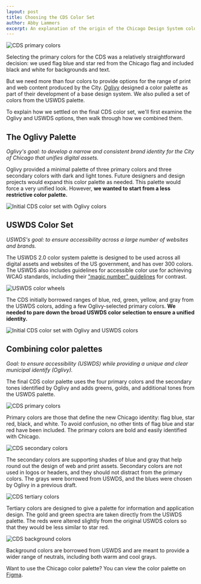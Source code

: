 ```yaml
---
layout: post
title: Choosing the CDS Color Set
author: Abby Lammers
excerpt: An explanation of the origin of the Chicago Design System color palette.
---
```


![CDS primary colors](/assets/img/CDS-colors-primary.png)

Selecting the primary colors for the CDS was a relatively straightforward decision: we used flag blue and star red from the Chicago flag and included black and white for backgrounds and text. 

But we need more than four colors to provide options for the range of print and web content produced by the City. [Oglivy](https://www.ogilvy.com/) designed a color palette as part of their development of a base design system. We also pulled a set of colors from the USWDS palette. 

To explain how we settled on the final CDS color set, we'll first examine the Oglivy and USWDS options, then walk through how we combined them.

## The Oglivy Palette

*Oglivy's goal: to develop a narrow and consistent brand identity for the City of Chicago that unifies digital assets.*

Oglivy provided a minimal palette of three primary colors and three secondary colors with dark and light tones. Future designers and design projects would expand this color palette as needed. This palette would force a very unified look. However, **we wanted to start from a less restrictive color palette.**

![Initial CDS color set with Oglivy colors](/assets/img/Oglivy-CDS-colors.jpg)

## USWDS Color Set

*USWDS's goal: to ensure accessibility across a large number of websites and brands.*

The USWDS 2.0 color system palette is designed to be used across all digital assets and websites of the US government, and has over 300 colors. The USWDS also includes guidelines for accessible color use for achieving WCAG standards, including their ["magic number" guidelines](https://designsystem.digital.gov/design-tokens/color/overview/#magic-number) for contrast. 

![USWDS color wheels](/assets/img/USWDS-color-wheels.png)

The CDS initially borrowed ranges of blue, red, green, yellow, and gray from the USWDS colors, adding a few Oglivy-selected primary colors. **We needed to pare down the broad USWDS color selection to ensure a unified identity.**

![Initial CDS color set with Oglivy and USWDS colors](/assets/img/USWDS-CDS-colors.jpg)

## Combining color palettes

*Goal: to ensure accessibility (USWDS) while providing a unique and clear municipal identify (Oglivy).*

The final CDS color palette uses the four primary colors and the secondary tones identified by Oglivy and adds greens, golds, and additional tones from the USWDS palette. 

![CDS primary colors](/assets/img/CDS-colors-primary.png)

Primary colors are those that define the new Chicago identity: flag blue, star red, black, and white. To avoid confusion, no other tints of flag blue and star red have been included. The primary colors are bold and easily identified with Chicago. 

![CDS secondary colors](/assets/img/CDS-colors-secondary.png)

The secondary colors are supporting shades of blue and gray that help round out the design of web and print assets. Secondary colors are not used in logos or headers, and they should not distract from the primary colors. The grays were borrowed from USWDS, and the blues were chosen by Oglivy in a previous draft.

![CDS tertiary colors](/assets/img/CDS-colors-tertiary.png)

Tertiary colors are designed to give a palette for information and application design. The gold and green spectra are taken directly from the USWDS palette. The reds were altered slightly from the original USWDS colors so that they would be less similar to star red. 

![CDS background colors](/assets/img/CDS-colors-background.png)

Background colors are borrowed from USWDS and are meant to provide a wider range of neutrals, including both warm and cool grays.

Want to use the Chicago color palette? You can view the color palette on [Figma](https://www.figma.com/file/4ca6grgu0oxMC0r4qAXSrg/CDS-Colors?node-id=0%3A1). 